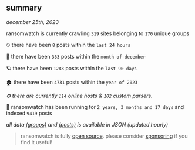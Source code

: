 
## summary
_december 25th, 2023_

ransomwatch is currently crawling `319` sites belonging to `170` unique groups

⏲ there have been `8` posts within the `last 24 hours`

🦈 there have been `363` posts within the `month of december`

🪐 there have been `1283` posts within the `last 90 days`

🏚 there have been `4731` posts within the `year of 2023`

_⚙️ there are currently `114` online hosts & `102` custom parsers._

🦕 ransomwatch has been running for `2 years, 3 months and 17 days` and indexed `9419` posts

_all data  [(groups)](http://ransomwhat.telemetry.ltd/groups) and [(posts)](http://ransomwhat.telemetry.ltd/posts) is available in JSON (updated hourly)_

> ransomwatch is fully [open source](https://github.com/joshhighet/ransomwatch#ransomwatch--). please consider [sponsoring](https://github.com/sponsors/joshhighet) if you find it useful!

